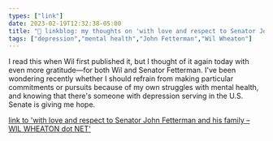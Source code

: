 ```yaml
---
types: ["link"]
date: 2023-02-19T12:32:38-05:00
title: "🔗 linkblog: my thoughts on 'with love and respect to Senator John Fetterman and his family – WIL WHEATON dot NET'"
tags: ["depression","mental health","John Fetterman","Wil Wheaton"]
---
```

I read this when Wil first published it, but I thought of it again today with even more gratitude—for both Wil and Senator Fetterman. I've been wondering recently whether I should refrain from making particular commitments or pursuits because of my own struggles with mental health, and knowing that there's someone with depression serving in the U.S. Senate is giving me hope.  
 

[link to 'with love and respect to Senator John Fetterman and his family – WIL WHEATON dot NET'](https://wilwheaton.net/2023/02/with-love-and-respect-to-senator-john-fetterman-and-his-family/)
